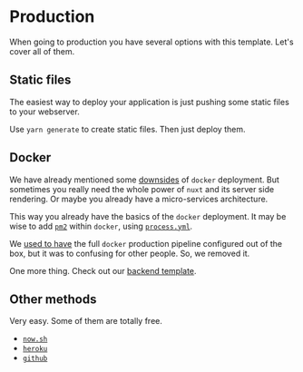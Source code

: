 # Production

When going to production you have several options with this template.
Let's cover all of them.


## Static files

The easiest way to deploy your application is just pushing some static files
to your webserver.

Use `yarn generate` to create static files. Then just deploy them.


## Docker

We have already mentioned some [downsides](docker.md#production) of `docker` deployment.
But sometimes you really need the whole power of `nuxt` and its server side rendering.
Or maybe you already have a micro-services architecture.

This way you already have the basics of the `docker` deployment.
It may be wise to add [`pm2`](http://pm2.keymetrics.io/) within `docker`, using [`process.yml`](http://pm2.keymetrics.io/docs/usage/application-declaration/).

We [used to have](https://github.com/wemake-services/wemake-vue-template/blob/90197466fa17b9fb02a0936da04f5b0b53d2d054/template/docker/docker-compose.prod.yml) 
the full `docker` production pipeline configured out of the box, 
but it was to confusing for other people.
So, we removed it.

One more thing. Check out our [backend template](https://github.com/wemake-services/wemake-django-template). 


## Other methods

Very easy. Some of them are totally free. 

- [`now.sh`](https://nuxtjs.org/faq/now-deployment)
- [`heroku`](https://nuxtjs.org/faq/heroku-deployment)
- [`github`](https://nuxtjs.org/faq/github-pages)
